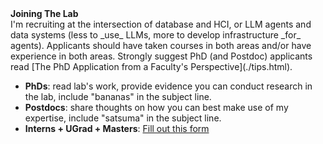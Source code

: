 <h4 style="margin-top:0em; margin-bottom: 0em;">Joining The Lab</h4>   
I'm recruiting at the intersection of database and HCI, or LLM agents and data systems (less to _use_ LLMs, more to develop infrastructure _for_ agents).   Applicants should have taken courses in both areas and/or have experience in both areas.
Strongly suggest PhD (and Postdoc) applicants read [The PhD Application from a Faculty's Perspective](./tips.html).

* **PhDs**: read lab's work, provide evidence you can conduct research in the lab, include "bananas" in the subject line.    
* **Postdocs**: share thoughts on how you can best make use of my expertise, include "satsuma" in the subject line.   
* **Interns + UGrad + Masters**: <a href="https://forms.gle/4TJRZubQ6Ary3zd47">Fill out this form</a>
